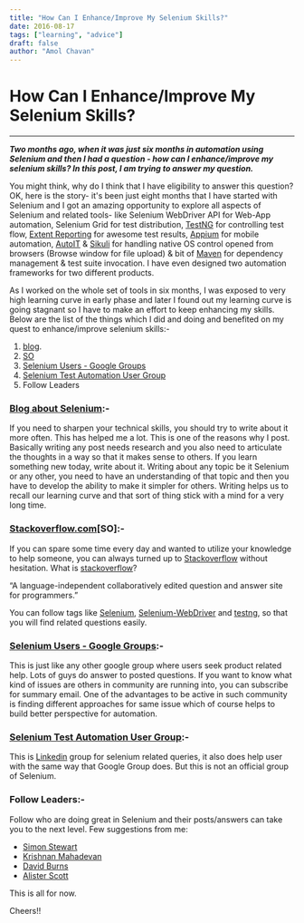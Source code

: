```yaml
---
title: "How Can I Enhance/Improve My Selenium Skills?"
date: 2016-08-17
tags: ["learning", "advice"]
draft: false
author: "Amol Chavan"
---
```


# How Can I Enhance/Improve My Selenium Skills?

---

**_Two months ago, when it was just six months in automation using Selenium and then I had a question - how can I enhance/improve my selenium skills? In this post, I am trying to answer my question._**

You might think, why do I think that I have eligibility to answer this question? OK, here is the story- it's been just eight months that I have started with Selenium and I got an amazing opportunity to explore all aspects of Selenium and related tools- like Selenium WebDriver API for Web-App automation, Selenium Grid for test distribution, [TestNG](http://testng.org/) for controlling test flow, [Extent Reporting](http://relevantcodes.com/extentreports-for-selenium/) for awesome test results, [Appium](http://appium.io/) for mobile automation, [AutoIT](https://www.autoitscript.com/site/autoit/) & [Sikuli](http://www.sikuli.org/) for handling native OS control opened from browsers (Browse window for file upload) & bit of [Maven](https://maven.apache.org/) for dependency management & test suite invocation. I have even designed two automation frameworks for two different products.

As I worked on the whole set of tools in six months, I was exposed to very high learning curve in early phase and later I found out my learning curve is going stagnant so I have to make an effort to keep enhancing my skills. Below are the list of the things which I did and doing and benefited on my quest to enhance/improve selenium skills:-

1. [blog](https://amolchavan.space/).
2. [SO](http://stackoverflow.com/)
3. [Selenium Users - Google Groups](https://groups.google.com/forum/#!forum/selenium-users)
4. [Selenium Test Automation User Group](https://www.linkedin.com/groups/961927)
5. Follow Leaders

### [Blog about Selenium](http://qaperspective.blogspot.in/p/step-by-step-selenium-guide-this.html):-

If you need to sharpen your technical skills, you should try to write about it more often. This has helped me a lot. This is one of the reasons why I post. Basically writing any post needs research and you also need to articulate the thoughts in a way so that it makes sense to others. If you learn something new today, write about it. Writing about any topic be it Selenium or any other, you need to have an understanding of that topic and then you have to develop the ability to make it simpler for others. Writing helps us to recall our learning curve and that sort of thing stick with a mind for a very long time.

### [Stackoverflow.com](http://stackoverflow.com/)[SO]:-

If you can spare some time every day and wanted to utilize your knowledge to help someone, you can always turned up to [Stackoverflow](http://stackoverflow.com/) without hesitation. What is [stackoverflow](http://stackoverflow.com/tour)?

“A language-independent collaboratively edited question and answer site for programmers.”

You can follow tags like [Selenium](http://stackoverflow.com/questions/tagged/selenium), [Selenium-WebDriver](http://stackoverflow.com/questions/tagged/selenium-webdriver) and [testng](http://stackoverflow.com/questions/tagged/testng), so that you will find related questions easily.

### [Selenium Users - Google Groups](https://groups.google.com/forum/#!forum/selenium-users):-

This is just like any other google group where users seek product related help. Lots of guys do answer to posted questions. If you want to know what kind of issues are others in community are running into, you can subscribe for summary email. One of the advantages to be active in such community is finding different approaches for same issue which of course helps to build better perspective for automation.

### [Selenium Test Automation User Group](https://www.linkedin.com/groups/961927):-

This is [Linkedin](https://www.linkedin.com/) group for selenium related queries, it also does help user with the same way that Google Group does. But this is not an official group of Selenium.

### Follow Leaders:-

Follow who are doing great in Selenium and their posts/answers can take you to the next level. Few suggestions from me:

- [Simon Stewart](http://blog.rocketpoweredjetpants.com/)
- [Krishnan Mahadevan](https://rationaleemotions.wordpress.com/)
- [David Burns](http://www.theautomatedtester.co.uk/)
- [Alister Scott](https://watirmelon.blog/)

This is all for now.

Cheers!!
